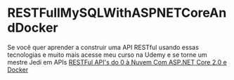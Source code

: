 # RESTFullMySQLWithASPNETCoreAndDocker

Se você quer aprender a construir uma API RESTful usando essas tecnologias e muito mais acesse meu curso na Udemy e se torne um mestre Jedi em APIs [RESTFul API's do 0 à Nuvem Com ASP.NET Core 2.0 e Docker](https://www.udemy.com/restful-apis-do-0-a-nuvem-com-aspnet-core-e-docker/?couponCode=GITHUB)
